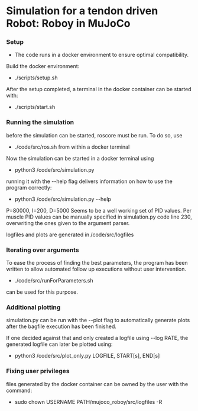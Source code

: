 
# Simulation for a tendon driven Robot: Roboy in MuJoCo

### Setup
- The code runs in a docker environment to ensure optimal compatibility.

Build the docker environment:
- ./scripts/setup.sh

After the setup completed, a terminal in the docker container can be started with:
- ./scripts/start.sh

### Running the simulation
before the simulation can be started, roscore must be run.
To do so, use 
- ./code/src/ros.sh
from within a docker terminal

Now the simulation can be started in a docker terminal using 
- python3 /code/src/simulation.py

running it with the --help flag delivers information on how to use the program correctly:
- python3 /code/src/simulation.py --help

P=80000, I=200, D=5000 Seems to be a well working set of PID values.
Per muscle PID values can be manually specified in simulation.py code line 230, overwriting the ones given to the argument parser.

logfiles and plots are generated in /code/src/logfiles

### Iterating over arguments
To ease the process of finding the best parameters, the program has been written to allow automated follow up executions without user intervention.
- ./code/src/runForParameters.sh

can be used for this purpose.

### Additional plotting
simulation.py can be run with the --plot flag to automatically generate plots after the bagfile execution has been finished.

If one decided against that and only created a logfile using --log RATE, the generated logfile can later be plotted using:

- python3 /code/src/plot_only.py  LOGFILE, START[s], END[s]

### Fixing user privileges
files generated by the docker container can be owned by the user with the command:
- sudo chown USERNAME PATH/mujoco_roboy/src/logfiles -R 

